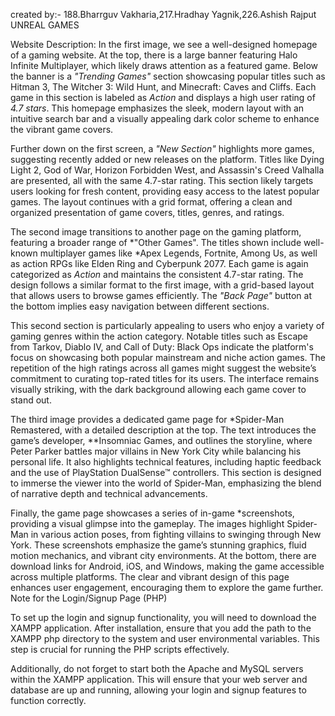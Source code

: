 created by:- 188.Bharrguv Vakharia,217.Hradhay Yagnik,226.Ashish Rajput                             UNREAL GAMES

Website Description:
In the first image, we see a well-designed homepage of a gaming website. At the top, there is a large banner featuring Halo Infinite Multiplayer, which likely draws attention as a featured game. Below the banner is a *"Trending Games"* section showcasing popular titles such as Hitman 3, The Witcher 3: Wild Hunt, and Minecraft: Caves and Cliffs. Each game in this section is labeled as *Action* and displays a high user rating of *4.7 stars*. This homepage emphasizes the sleek, modern layout with an intuitive search bar and a visually appealing dark color scheme to enhance the vibrant game covers.

Further down on the first screen, a *"New Section"* highlights more games, suggesting recently added or new releases on the platform. Titles like Dying Light 2, God of War, Horizon Forbidden West, and Assassin's Creed Valhalla are presented, all with the same 4.7-star rating. This section likely targets users looking for fresh content, providing easy access to the latest popular games. The layout continues with a grid format, offering a clean and organized presentation of game covers, titles, genres, and ratings.

The second image transitions to another page on the gaming platform, featuring a broader range of *"Other Games". The titles shown include well-known multiplayer games like *Apex Legends, Fortnite, Among Us, as well as action RPGs like Elden Ring and Cyberpunk 2077. Each game is again categorized as *Action* and maintains the consistent 4.7-star rating. The design follows a similar format to the first image, with a grid-based layout that allows users to browse games efficiently. The *"Back Page"* button at the bottom implies easy navigation between different sections.

This second section is particularly appealing to users who enjoy a variety of gaming genres within the action category. Notable titles such as Escape from Tarkov, Diablo IV, and Call of Duty: Black Ops indicate the platform's focus on showcasing both popular mainstream and niche action games. The repetition of the high ratings across all games might suggest the website’s commitment to curating top-rated titles for its users. The interface remains visually striking, with the dark background allowing each game cover to stand out.

The third image provides a dedicated game page for *Spider-Man Remastered, with a detailed description at the top. The text introduces the game’s developer, **Insomniac Games, and outlines the storyline, where Peter Parker battles major villains in New York City while balancing his personal life. It also highlights technical features, including haptic feedback and the use of PlayStation DualSense™ controllers. This section is designed to immerse the viewer into the world of Spider-Man, emphasizing the blend of narrative depth and technical advancements.

Finally, the game page showcases a series of in-game *screenshots, providing a visual glimpse into the gameplay. The images highlight Spider-Man in various action poses, from fighting villains to swinging through New York. These screenshots emphasize the game’s stunning graphics, fluid motion mechanics, and vibrant city environments. At the bottom, there are download links for Android, iOS, and Windows, making the game accessible across multiple platforms. The clear and vibrant design of this page enhances user engagement, encouraging them to explore the game further.
Note for the Login/Signup Page (PHP)

To set up the login and signup functionality, you will need to download the XAMPP application. After installation, ensure that you add the path to the XAMPP php directory to the system and user environmental variables. This step is crucial for running the PHP scripts effectively.

Additionally, do not forget to start both the Apache and MySQL servers within the XAMPP application. This will ensure that your web server and database are up and running, allowing your login and signup features to function correctly.

